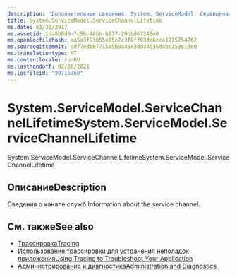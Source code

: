 ```yaml
---
description: 'Дополнительные сведения: System. ServiceModel. Сервицечаннеллифетиме'
title: System.ServiceModel.ServiceChannelLifetime
ms.date: 03/30/2017
ms.assetid: 1da8b8d0-7c5b-40bb-b177-29bbd67245e0
ms.openlocfilehash: aa5a3f93b55e05e7c3f0ff03de6cca1215754762
ms.sourcegitcommit: ddf7edb67715a5b9a45e3dd44536dabc153c1de0
ms.translationtype: MT
ms.contentlocale: ru-RU
ms.lasthandoff: 02/06/2021
ms.locfileid: "99715760"
---
```

# <a name="systemservicemodelservicechannellifetime"></a><span data-ttu-id="b083e-103">System.ServiceModel.ServiceChannelLifetime</span><span class="sxs-lookup"><span data-stu-id="b083e-103">System.ServiceModel.ServiceChannelLifetime</span></span>

<span data-ttu-id="b083e-104">System.ServiceModel.ServiceChannelLifetime</span><span class="sxs-lookup"><span data-stu-id="b083e-104">System.ServiceModel.ServiceChannelLifetime</span></span>  
  
## <a name="description"></a><span data-ttu-id="b083e-105">Описание</span><span class="sxs-lookup"><span data-stu-id="b083e-105">Description</span></span>  

 <span data-ttu-id="b083e-106">Сведения о канале служб.</span><span class="sxs-lookup"><span data-stu-id="b083e-106">Information about the service channel.</span></span>  
  
## <a name="see-also"></a><span data-ttu-id="b083e-107">См. также</span><span class="sxs-lookup"><span data-stu-id="b083e-107">See also</span></span>

- [<span data-ttu-id="b083e-108">Трассировка</span><span class="sxs-lookup"><span data-stu-id="b083e-108">Tracing</span></span>](index.md)
- [<span data-ttu-id="b083e-109">Использование трассировки для устранения неполадок приложения</span><span class="sxs-lookup"><span data-stu-id="b083e-109">Using Tracing to Troubleshoot Your Application</span></span>](using-tracing-to-troubleshoot-your-application.md)
- [<span data-ttu-id="b083e-110">Администрирование и диагностика</span><span class="sxs-lookup"><span data-stu-id="b083e-110">Administration and Diagnostics</span></span>](../index.md)
